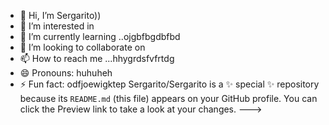 - 👋 Hi, I’m Sergarito))
- 👀 I’m interested in 
- 🌱 I’m currently learning ..ojgbfbgdbfbd
- 💞️ I’m looking to collaborate on 
- 📫 How to reach me ...hhygrdsfvfrtdg
- 😄 Pronouns: huhuheh
- ⚡ Fun fact: odfjoewigktep
Sergarito/Sergarito is a ✨ special ✨ repository because its `README.md` (this file) appears on your GitHub profile.
You can click the Preview link to take a look at your changes.
--->
